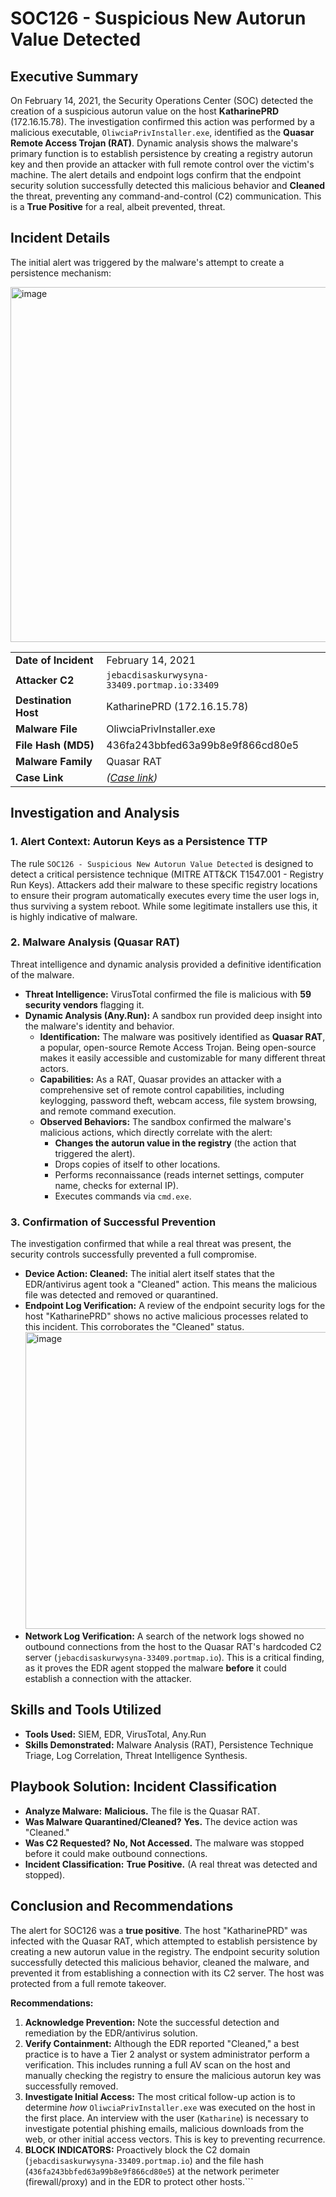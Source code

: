 #	SOC126 - Suspicious New Autorun Value Detected

## Executive Summary

On February 14, 2021, the Security Operations Center (SOC) detected the creation of a suspicious autorun value on the host **KatharinePRD** (172.16.15.78). The investigation confirmed this action was performed by a malicious executable, `OliwciaPrivInstaller.exe`, identified as the **Quasar Remote Access Trojan (RAT)**. Dynamic analysis shows the malware's primary function is to establish persistence by creating a registry autorun key and then provide an attacker with full remote control over the victim's machine. The alert details and endpoint logs confirm that the endpoint security solution successfully detected this malicious behavior and **Cleaned** the threat, preventing any command-and-control (C2) communication. This is a **True Positive** for a real, albeit prevented, threat.

## Incident Details

The initial alert was triggered by the malware's attempt to create a persistence mechanism:

<img width="1496" height="568" alt="image" src="https://github.com/user-attachments/assets/11b3eb3c-3f1f-4ca3-9ba2-5069642ffd27" />

| | |
| :--- | :--- |
| **Date of Incident**| February 14, 2021 |
| **Attacker C2**| `jebacdisaskurwysyna-33409.portmap.io:33409` |
| **Destination Host**| KatharinePRD (172.16.15.78) |
| **Malware File**| OliwciaPrivInstaller.exe |
| **File Hash (MD5)**| 436fa243bbfed63a99b8e9f866cd80e5 |
| **Malware Family**| Quasar RAT |
| **Case Link**| *([Case link](https://app.letsdefend.io/case-management/casedetail/sohankanna/61))* |

## Investigation and Analysis

### 1. Alert Context: Autorun Keys as a Persistence TTP

The rule `SOC126 - Suspicious New Autorun Value Detected` is designed to detect a critical persistence technique (MITRE ATT&CK T1547.001 - Registry Run Keys). Attackers add their malware to these specific registry locations to ensure their program automatically executes every time the user logs in, thus surviving a system reboot. While some legitimate installers use this, it is highly indicative of malware.

### 2. Malware Analysis (Quasar RAT)

Threat intelligence and dynamic analysis provided a definitive identification of the malware.
*   **Threat Intelligence:** VirusTotal confirmed the file is malicious with **59 security vendors** flagging it.
*   **Dynamic Analysis (Any.Run):** A sandbox run provided deep insight into the malware's identity and behavior.
    *   **Identification:** The malware was positively identified as **Quasar RAT**, a popular, open-source Remote Access Trojan. Being open-source makes it easily accessible and customizable for many different threat actors.
    *   **Capabilities:** As a RAT, Quasar provides an attacker with a comprehensive set of remote control capabilities, including keylogging, password theft, webcam access, file system browsing, and remote command execution.
    *   **Observed Behaviors:** The sandbox confirmed the malware's malicious actions, which directly correlate with the alert:
        *   **Changes the autorun value in the registry** (the action that triggered the alert).
        *   Drops copies of itself to other locations.
        *   Performs reconnaissance (reads internet settings, computer name, checks for external IP).
        *   Executes commands via `cmd.exe`.

### 3. Confirmation of Successful Prevention

The investigation confirmed that while a real threat was present, the security controls successfully prevented a full compromise.
*   **Device Action: Cleaned:** The initial alert itself states that the EDR/antivirus agent took a "Cleaned" action. This means the malicious file was detected and removed or quarantined.
*   **Endpoint Log Verification:** A review of the endpoint security logs for the host "KatharinePRD" shows no active malicious processes related to this incident. This corroborates the "Cleaned" status.
    <img width="1167" height="475" alt="image" src="https://github.com/user-attachments/assets/705b2064-345a-4eaa-9a64-675882238be0" />
*   **Network Log Verification:** A search of the network logs showed no outbound connections from the host to the Quasar RAT's hardcoded C2 server (`jebacdisaskurwysyna-33409.portmap.io`). This is a critical finding, as it proves the EDR agent stopped the malware **before** it could establish a connection with the attacker.

## Skills and Tools Utilized

*   **Tools Used:** SIEM, EDR, VirusTotal, Any.Run
*   **Skills Demonstrated:** Malware Analysis (RAT), Persistence Technique Triage, Log Correlation, Threat Intelligence Synthesis.

## Playbook Solution: Incident Classification

*   **Analyze Malware:** **Malicious.** The file is the Quasar RAT.
*   **Was Malware Quarantined/Cleaned?** **Yes.** The device action was "Cleaned."
*   **Was C2 Requested?** **No, Not Accessed.** The malware was stopped before it could make outbound connections.
*   **Incident Classification:** **True Positive.** (A real threat was detected and stopped).

## Conclusion and Recommendations

The alert for SOC126 was a **true positive**. The host "KatharinePRD" was infected with the Quasar RAT, which attempted to establish persistence by creating a new autorun value in the registry. The endpoint security solution successfully detected this malicious behavior, cleaned the malware, and prevented it from establishing a connection with its C2 server. The host was protected from a full remote takeover.

**Recommendations:**

1.  **Acknowledge Prevention:** Note the successful detection and remediation by the EDR/antivirus solution.
2.  **Verify Containment:** Although the EDR reported "Cleaned," a best practice is to have a Tier 2 analyst or system administrator perform a verification. This includes running a full AV scan on the host and manually checking the registry to ensure the malicious autorun key was successfully removed.
3.  **Investigate Initial Access:** The most critical follow-up action is to determine *how* `OliwciaPrivInstaller.exe` was executed on the host in the first place. An interview with the user (`Katharine`) is necessary to investigate potential phishing emails, malicious downloads from the web, or other initial access vectors. This is key to preventing recurrence.
4.  **BLOCK INDICATORS:** Proactively block the C2 domain (`jebacdisaskurwysyna-33409.portmap.io`) and the file hash (`436fa243bbfed63a99b8e9f866cd80e5`) at the network perimeter (firewall/proxy) and in the EDR to protect other hosts.```
